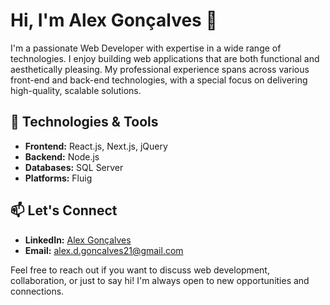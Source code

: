# Hi, I'm Alex Gonçalves 👋

I'm a passionate Web Developer with expertise in a wide range of technologies. I enjoy building web applications that are both functional and aesthetically pleasing. My professional experience spans across various front-end and back-end technologies, with a special focus on delivering high-quality, scalable solutions.

## 🚀 Technologies & Tools

- **Frontend:** React.js, Next.js, jQuery
- **Backend:** Node.js
- **Databases:** SQL Server
- **Platforms:** Fluig

## 📫 Let's Connect

- **LinkedIn:** [Alex Gonçalves](https://www.linkedin.com/in/alex-gonçalves-5b587b1ab/)
- **Email:** [alex.d.goncalves21@gmail.com](mailto:alex.d.goncalves21@gmail.com)

Feel free to reach out if you want to discuss web development, collaboration, or just to say hi! I'm always open to new opportunities and connections.
